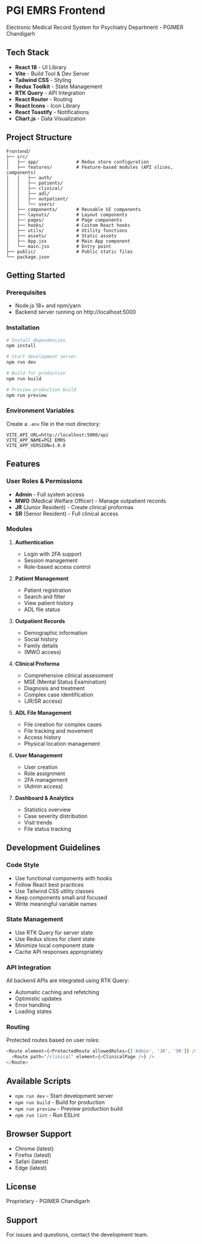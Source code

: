# PGI EMRS Frontend

Electronic Medical Record System for Psychiatry Department - PGIMER Chandigarh

## Tech Stack

- **React 18** - UI Library
- **Vite** - Build Tool & Dev Server
- **Tailwind CSS** - Styling
- **Redux Toolkit** - State Management
- **RTK Query** - API Integration
- **React Router** - Routing
- **React Icons** - Icon Library
- **React Toastify** - Notifications
- **Chart.js** - Data Visualization

## Project Structure

```
Frontend/
├── src/
│   ├── app/              # Redux store configuration
│   ├── features/         # Feature-based modules (API slices, components)
│   │   ├── auth/
│   │   ├── patients/
│   │   ├── clinical/
│   │   ├── adl/
│   │   ├── outpatient/
│   │   └── users/
│   ├── components/       # Reusable UI components
│   ├── layouts/          # Layout components
│   ├── pages/            # Page components
│   ├── hooks/            # Custom React hooks
│   ├── utils/            # Utility functions
│   ├── assets/           # Static assets
│   ├── App.jsx           # Main App component
│   └── main.jsx          # Entry point
├── public/               # Public static files
└── package.json
```

## Getting Started

### Prerequisites

- Node.js 18+ and npm/yarn
- Backend server running on http://localhost:5000

### Installation

```bash
# Install dependencies
npm install

# Start development server
npm run dev

# Build for production
npm run build

# Preview production build
npm run preview
```

### Environment Variables

Create a `.env` file in the root directory:

```env
VITE_API_URL=http://localhost:5000/api
VITE_APP_NAME=PGI EMRS
VITE_APP_VERSION=1.0.0
```

## Features

### User Roles & Permissions

- **Admin** - Full system access
- **MWO** (Medical Welfare Officer) - Manage outpatient records
- **JR** (Junior Resident) - Create clinical proformas
- **SR** (Senior Resident) - Full clinical access

### Modules

1. **Authentication**
   - Login with 2FA support
   - Session management
   - Role-based access control

2. **Patient Management**
   - Patient registration
   - Search and filter
   - View patient history
   - ADL file status

3. **Outpatient Records**
   - Demographic information
   - Social history
   - Family details
   - (MWO access)

4. **Clinical Proforma**
   - Comprehensive clinical assessment
   - MSE (Mental Status Examination)
   - Diagnosis and treatment
   - Complex case identification
   - (JR/SR access)

5. **ADL File Management**
   - File creation for complex cases
   - File tracking and movement
   - Access history
   - Physical location management

6. **User Management**
   - User creation
   - Role assignment
   - 2FA management
   - (Admin access)

7. **Dashboard & Analytics**
   - Statistics overview
   - Case severity distribution
   - Visit trends
   - File status tracking

## Development Guidelines

### Code Style

- Use functional components with hooks
- Follow React best practices
- Use Tailwind CSS utility classes
- Keep components small and focused
- Write meaningful variable names

### State Management

- Use RTK Query for server state
- Use Redux slices for client state
- Minimize local component state
- Cache API responses appropriately

### API Integration

All backend APIs are integrated using RTK Query:

- Automatic caching and refetching
- Optimistic updates
- Error handling
- Loading states

### Routing

Protected routes based on user roles:

```javascript
<Route element={<ProtectedRoute allowedRoles={['Admin', 'JR', 'SR']} />}>
  <Route path="/clinical" element={<ClinicalPage />} />
</Route>
```

## Available Scripts

- `npm run dev` - Start development server
- `npm run build` - Build for production
- `npm run preview` - Preview production build
- `npm run lint` - Run ESLint

## Browser Support

- Chrome (latest)
- Firefox (latest)
- Safari (latest)
- Edge (latest)

## License

Proprietary - PGIMER Chandigarh

## Support

For issues and questions, contact the development team.

